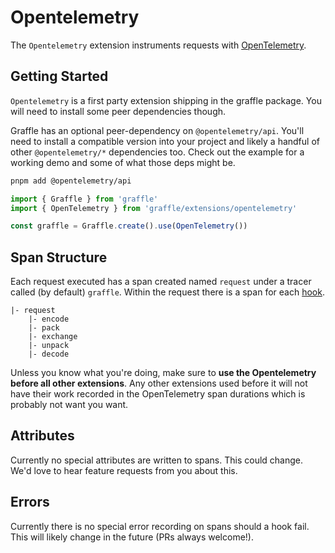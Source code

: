 # Opentelemetry

<!--@include: @/_snippets/example-links/extension_opentelemetry.md-->

The `Opentelemetry` extension instruments requests with [OpenTelemetry](https://opentelemetry.io).

## Getting Started

`Opentelemetry` is a first party extension shipping in the graffle package. You will need to install some peer dependencies though.

Graffle has an optional peer-dependency on `@opentelemetry/api`. You'll need to install a compatible version into your project and likely a handful of other `@opentelemetry/*` dependencies too. Check out the example for a working demo and some of what those deps might be.

```sh
pnpm add @opentelemetry/api
```

```ts twoslash
import { Graffle } from 'graffle'
import { OpenTelemetry } from 'graffle/extensions/opentelemetry'

const graffle = Graffle.create().use(OpenTelemetry())
```

## Span Structure

Each request executed has a span created named `request` under a tracer called (by default) `graffle`. Within the request there is a span for each [hook](/todo).

```
|- request
	|- encode
	|- pack
	|- exchange
	|- unpack
	|- decode
```

Unless you know what you're doing, make sure to **use the Opentelemetry before all other extensions**. Any other extensions used before it will not have their work recorded in the OpenTelemetry span durations which is probably not want you want.

## Attributes

Currently no special attributes are written to spans. This could change. We'd love to hear feature requests from you about this.

## Errors

Currently there is no special error recording on spans should a hook fail. This will likely change in the future (PRs always welcome!).
